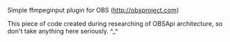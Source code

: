 Simple ffmpeginput plugin for OBS (http://obsproject.com)

This piece of code created during researching of OBSApi architecture,
so don't take anything here seriously. ^_^
